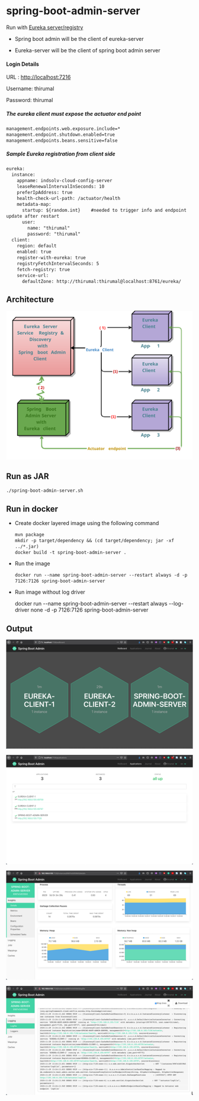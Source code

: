 # spring-boot-admin-server

Run with [Eureka server/registry](https://github.com/M-Thirumal/eureka-server) 

* Spring boot admin will be the client of eureka-server

* Eureka-server will be the client of spring boot admin server

#### Login Details

URL     : [http://localhost:7216](http://localhost:7216)

Username: thirumal

Password: thirumal


##### The eureka client must expose the actuator end point


	management.endpoints.web.exposure.include=*
	management.endpoint.shutdown.enabled=true
	management.endpoints.beans.sensitive=false


##### Sample Eureka registration from client side


	eureka:
	  instance:
	    appname: indsolv-cloud-config-server
	    leaseRenewalIntervalInSeconds: 10
	    preferIpAddress: true
	    health-check-url-path: /actuator/health
	    metadata-map:
	      startup: ${random.int}    #needed to trigger info and endpoint update after restart
	      user:
	        name: "thirumal"
	        password: "thirumal"
	  client:
	    region: default
	    enabled: true
	    register-with-eureka: true
	    registryFetchIntervalSeconds: 5
	    fetch-registry: true
	    service-url:
	      defaultZone: http://thirumal:thirumal@localhost:8761/eureka/


## Architecture

![Spring-boot-Admin-server-client-with-eureka](output/Spring-boot-Admin-server-client-with-eureka.svg)

## Run as JAR

	./spring-boot-admin-server.sh
	
## Run in docker

* Create docker layered image using the following command
	
      mvn package
      mkdir -p target/dependency && (cd target/dependency; jar -xf ../*.jar)
      docker build -t spring-boot-admin-server .
	
* Run the image
	
      docker run --name spring-boot-admin-server --restart always -d -p 7126:7126 spring-boot-admin-server
      
* Run image without log driver

	docker run --name spring-boot-admin-server --restart always --log-driver none -d -p 7126:7126 spring-boot-admin-server

## Output

![1.png](output/1.png)

![2.png](output/2.png)

![3.png](output/3.png)

![4.png](output/4.png)
